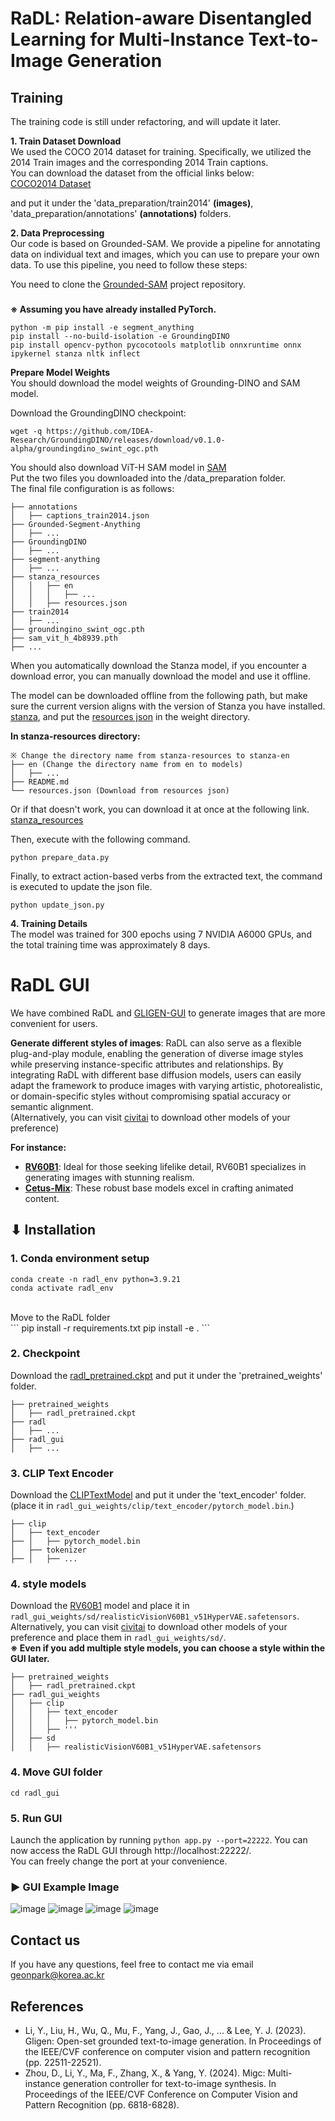# RaDL: Relation-aware Disentangled Learning for Multi-Instance Text-to-Image Generation

## Training
The training code is still under refactoring, and will update it later.

**1. Train Dataset Download** <br>
We used the COCO 2014 dataset for training. Specifically, we utilized the 2014 Train images and the corresponding 2014 Train captions.<br>
You can download the dataset from the official links below: <br>
[COCO2014 Dataset](https://cocodataset.org/#download)

and put it under the 'data_preparation/train2014' **(images)**, 'data_preparation/annotations' **(annotations)** folders.

**2. Data Preprocessing** <br>
Our code is based on Grounded-SAM. We provide a pipeline for annotating data on individual text and images, which you can use to prepare your own data. To use this pipeline, you need to follow these steps: <br>

You need to clone the [Grounded-SAM](https://github.com/IDEA-Research/Grounded-Segment-Anything) project repository. <br>

### <Install Environment>
**※ Assuming you have already installed PyTorch.** <br>

```
python -m pip install -e segment_anything
pip install --no-build-isolation -e GroundingDINO
pip install opencv-python pycocotools matplotlib onnxruntime onnx ipykernel stanza nltk inflect
```

**Prepare Model Weights** <br>
You should download the model weights of Grounding-DINO and SAM model. <br>

Download the GroundingDINO checkpoint: <br>
```
wget -q https://github.com/IDEA-Research/GroundingDINO/releases/download/v0.1.0-alpha/groundingdino_swint_ogc.pth
```

You should also download ViT-H SAM model in [SAM](https://dl.fbaipublicfiles.com/segment_anything/sam_vit_h_4b8939.pth) <br>
Put the two files you downloaded into the /data_preparation folder. <br>
The final file configuration is as follows: <br>

```
├── annotations
│   ├── captions_train2014.json
├── Grounded-Segment-Anything
│   ├── ...
├── GroundingDINO
│   ├── ...
├── segment-anything
│   ├── ...
├── stanza_resources
│   │   ├── en
│   │   │   ├── ...
│   │   ├── resources.json
├── train2014
│   ├── ...
├── groundingino_swint_ogc.pth
├── sam_vit_h_4b8939.pth
├── ...
```

When you automatically download the Stanza model, if you encounter a download error, you can manually download the model and use it offline. <br>

The model can be downloaded offline from the following path, but make sure the current version aligns with the version of Stanza you have installed. <br>
[stanza](https://huggingface.co/stanfordnlp/stanza-en/tree/main), and put the [resources json](https://github.com/stanfordnlp/stanza-resources) in the weight directory. <br>

**In stanza-resources directory:**
```
※ Change the directory name from stanza-resources to stanza-en
├── en (Change the directory name from en to models)
│   ├── ...
├── README.md
└── resources.json (Download from resources json)
```

Or if that doesn't work, you can download it at once at the following link. <br>
[stanza_resources](https://drive.google.com/file/d/17_3fpAqKTm5QSY0N4toOiWw0OfOKyUzj/view?usp=sharing) <br>

Then, execute with the following command. <br>
```
python prepare_data.py
```

Finally, to extract action-based verbs from the extracted text, the command is executed to update the json file.
```
python update_json.py
```

**4. Training Details** <br>
The model was trained for 300 epochs using 7 NVIDIA A6000 GPUs, and the total training time was approximately 8 days.

# RaDL GUI
We have combined RaDL and [GLIGEN-GUI](https://github.com/mut-ex/gligen-gui) to generate images that are more convenient for users.

**Generate different styles of images**: RaDL can also serve as a flexible plug-and-play module, enabling the generation of diverse image styles while preserving instance-specific attributes and relationships. By integrating RaDL with different base diffusion models, users can easily adapt the framework to produce images with varying artistic, photorealistic, or domain-specific styles without compromising spatial accuracy or semantic alignment. <br>
(Alternatively, you can visit [civitai](https://civitai.com/) to download other models of your preference)

**For instance:**
- **[RV60B1](https://civitai.com/models/4201/realistic-vision-v60-b1)**: Ideal for those seeking lifelike detail, RV60B1 specializes in generating images with stunning realism. <br>
- **[Cetus-Mix](https://civitai.com/models/6755/cetus-mix)**: These robust base models excel in crafting animated content.

## ⬇ Installation
### 1. Conda environment setup
```
conda create -n radl_env python=3.9.21
conda activate radl_env
```
<br>
Move to the RaDL folder
<br>
```
pip install -r requirements.txt
pip install -e .
```

### 2. Checkpoint
Download the [radl_pretrained.ckpt](https://drive.google.com/file/d/1wD_xokpeKK8MxXhmnQ2DkN-ihkBzlGZz/view?usp=sharing) and put it under the 'pretrained_weights' folder.
```
├── pretrained_weights
│   ├── radl_pretrained.ckpt
├── radl
│   ├── ...
├── radl_gui
│   ├── ...
```

### 3. CLIP Text Encoder
Download the [CLIPTextModel](https://drive.google.com/file/d/1SkXlvXQZxYFNzaAaEdnANhKSuB0p9C1a/view?usp=sharing) and put it under the 'text_encoder' folder. <br>
(place it in `radl_gui_weights/clip/text_encoder/pytorch_model.bin`.)
```
├── clip
│   ├── text_encoder
├── │   ├── pytorch_model.bin
│   ├── tokenizer
├── │   ├── ...
```

### 4. style models 
Download the [RV60B1](https://drive.google.com/file/d/16vJ0dF-NjTx4duL7RooheNCbX7HG_BgU/view?usp=sharing) model and place it in `radl_gui_weights/sd/realisticVisionV60B1_v51HyperVAE.safetensors`. Alternatively, you can visit [civitai](https://civitai.com/) to download other models of your preference and place them in `radl_gui_weights/sd/`. <br>
**※ Even if you add multiple style models, you can choose a style within the GUI later.**

```
├── pretrained_weights
│   ├── radl_pretrained.ckpt
├── radl_gui_weights
│   ├── clip
│   │   ├── text_encoder
│   │   │   ├── pytorch_model.bin
│   │   ├── '''
│   ├── sd
│   │   ├── realisticVisionV60B1_v51HyperVAE.safetensors
```

### 4. Move GUI folder
```
cd radl_gui
```

### 5. Run GUI
Launch the application by running `python app.py --port=22222`. You can now access the RaDL GUI through http://localhost:22222/. <br> 
You can freely change the port at your convenience.

### ▶ GUI Example Image
![image](https://github.com/user-attachments/assets/b34ecafa-3ca2-4b81-afff-5d1148368e8a)
![image](https://github.com/user-attachments/assets/72e08883-e1a1-4b1d-8693-537eaf42ccd3)
![image](https://github.com/user-attachments/assets/cafe66d7-d4a5-4bf6-be8a-ad0dd6698862)
![image](https://github.com/user-attachments/assets/227dac2c-7027-4f23-8907-6debf28a4ee6)

## Contact us
If you have any questions, feel free to contact me via email geonpark@korea.ac.kr

## References
- Li, Y., Liu, H., Wu, Q., Mu, F., Yang, J., Gao, J., ... & Lee, Y. J. (2023). Gligen: Open-set grounded text-to-image generation. In Proceedings of the IEEE/CVF conference on computer vision and pattern recognition (pp. 22511-22521).
- Zhou, D., Li, Y., Ma, F., Zhang, X., & Yang, Y. (2024). Migc: Multi-instance generation controller for text-to-image synthesis. In Proceedings of the IEEE/CVF Conference on Computer Vision and Pattern Recognition (pp. 6818-6828).
